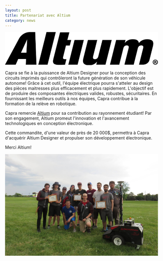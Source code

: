 ```yaml
---
layout: post
title: Partenariat avec Altium 
category: news
---
```


<img src="/include/img/logos/altium.png" class="post-right-image"> 

Capra se fie à la puissance de Altium Designer pour la conception des circuits imprimés qui contrôleront la future génération de son véhicule autonome! Grâce à cet outil, l'équipe électrique pourra s'atteler au design des pièces maitresses plus efficacement et plus rapidement. L'objectif est de produire des composantes électriques valides, robustes, sécuritaires. En fournissant les meilleurs outils à nos équipes, Capra contribue à la formation de la relève en robotique. 

Capra remercie [Altium](http://www.altium.com/) pour sa contribution au rayonnement étudiant! Par son engagement, Altium promeut l'innovation et l'avancement technologiques en conception électronique. 

Cette commandite, d'une valeur de près de 20 000$, permettra à Capra d'acquérir Altium Designer et propulser son développement électronique. 

Merci Altium! 

<img src="/img/igvc2016-j4-p1.jpg">
